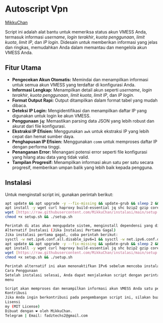 # Autoscript Vpn

[MikkuChan](https://raw.githubusercontent.com/fadzdigital/Nekobox/refs/heads/main/images/favicon.png)

Script ini adalah alat bantu untuk memeriksa status akun VMESS Anda, termasuk informasi *username*, *login terakhir*, *kuota penggunaan*, *limit kuota*, *limit IP*, dan *IP login*. Didesain untuk memberikan informasi yang jelas dan ringkas, memudahkan Anda dalam memantau dan mengelola akun VMESS Anda.

## Fitur Utama

*   **Pengecekan Akun Otomatis:** Memindai dan menampilkan informasi untuk semua akun VMESS yang terdaftar di konfigurasi Anda.
*   **Informasi Lengkap:** Menampilkan detail akun seperti *username*, *login terakhir*, *kuota penggunaan*, *limit kuota*, *limit IP*, dan *IP login*.
*   **Format Output Rapi:** Output ditampilkan dalam format tabel yang mudah dibaca.
*   **Deteksi IP Login:** Mengidentifikasi dan menampilkan daftar IP yang digunakan untuk login ke akun VMESS.
*   **Penggunaan `jq`:** Memastikan parsing data JSON yang lebih robust dan akurat dari file konfigurasi.
*   **Ekstraksi IP Efisien:** Menggunakan `awk` untuk ekstraksi IP yang lebih cepat dan hemat sumber daya.
*   **Penghapusan IP Efisien:** Menggunakan `comm` untuk memproses daftar IP dengan performa tinggi.
*   **Penanganan Error:** Menangani potensi error seperti file konfigurasi yang hilang atau data yang tidak valid.
*   **Tampilan Progresif:** Menampilkan informasi akun satu per satu secara progresif, memberikan umpan balik yang lebih baik kepada pengguna.

## Instalasi

Untuk menginstall script ini, gunakan perintah berikut:

```bash
apt update && apt upgrade -y --fix-missing && update-grub && sleep 2 && \
apt install -y wget curl haproxy build-essential jq shc bzip2 gzip coreutils screen curl && \
wget [https://raw.githubusercontent.com/MikkuChan/instalasi/main/setup.sh](https://raw.githubusercontent.com/MikkuChan/instalasi/main/setup.sh) && \
chmod +x setup.sh && ./setup.sh

Perintah di atas akan mengupdate sistem, menginstall dependensi yang diperlukan, mengunduh script instalasi, memberikan izin eksekusi, dan menjalankan script instalasi.
Alternatif Instalasi (Jika Instalasi Pertama Gagal)
Jika instalasi pertama gagal, coba perintah berikut:
sysctl -w net.ipv6.conf.all.disable_ipv6=1 && sysctl -w net.ipv6.conf.default.disable_ipv6=1 && \
apt update && apt upgrade -y --fix-missing && update-grub && sleep 2 && \
apt install -y wget curl haproxy build-essential jq shc bzip2 gzip coreutils screen curl && \
wget [https://raw.githubusercontent.com/MikkuChan/instalasi/main/setup.sh](https://raw.githubusercontent.com/MikkuChan/instalasi/main/setup.sh) && \
chmod +x setup.sh && ./setup.sh

Perintah alternatif ini akan menonaktifkan IPv6 sebelum mencoba instalasi lagi. Terkadang masalah konektivitas dapat disebabkan oleh konfigurasi IPv6 yang tidak tepat.
Cara Penggunaan
Setelah instalasi selesai, Anda dapat menjalankan script dengan perintah:
menu

Script akan memproses dan menampilkan informasi akun VMESS Anda satu per satu.
Kontribusi
Jika Anda ingin berkontribusi pada pengembangan script ini, silakan buat pull request di GitHub.
Lisensi
my (MIT License)
Dibuat dengan ❤️ oleh MikkuChan.
Telegram | Email: fadztechs2@gmail.com
